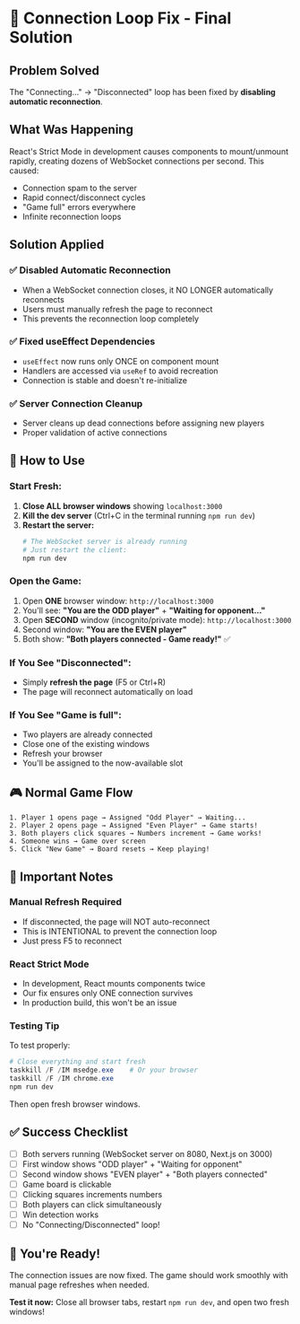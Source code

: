# 🔧 Connection Loop Fix - Final Solution

## Problem Solved
The "Connecting..." → "Disconnected" loop has been fixed by **disabling automatic reconnection**.

## What Was Happening
React's Strict Mode in development causes components to mount/unmount rapidly, creating dozens of WebSocket connections per second. This caused:
- Connection spam to the server
- Rapid connect/disconnect cycles  
- "Game full" errors everywhere
- Infinite reconnection loops

## Solution Applied

### ✅ **Disabled Automatic Reconnection**
- When a WebSocket connection closes, it NO LONGER automatically reconnects
- Users must manually refresh the page to reconnect
- This prevents the reconnection loop completely

### ✅ **Fixed useEffect Dependencies**
- `useEffect` now runs only ONCE on component mount
- Handlers are accessed via `useRef` to avoid recreation
- Connection is stable and doesn't re-initialize

### ✅ **Server Connection Cleanup**
- Server cleans up dead connections before assigning new players
- Proper validation of active connections

## 📖 How to Use

### **Start Fresh:**
1. **Close ALL browser windows** showing `localhost:3000`
2. **Kill the dev server** (Ctrl+C in the terminal running `npm run dev`)
3. **Restart the server:**
   ```powershell
   # The WebSocket server is already running
   # Just restart the client:
   npm run dev
   ```

### **Open the Game:**
1. Open **ONE** browser window: `http://localhost:3000`
2. You'll see: **"You are the ODD player"** + **"Waiting for opponent..."**
3. Open **SECOND** window (incognito/private mode): `http://localhost:3000`
4. Second window: **"You are the EVEN player"**
5. Both show: **"Both players connected - Game ready!"** ✅

### **If You See "Disconnected":**
- Simply **refresh the page** (F5 or Ctrl+R)
- The page will reconnect automatically on load

### **If You See "Game is full":**
- Two players are already connected
- Close one of the existing windows
- Refresh your browser
- You'll be assigned to the now-available slot

## 🎮 Normal Game Flow

```
1. Player 1 opens page → Assigned "Odd Player" → Waiting...
2. Player 2 opens page → Assigned "Even Player" → Game starts!
3. Both players click squares → Numbers increment → Game works!
4. Someone wins → Game over screen
5. Click "New Game" → Board resets → Keep playing!
```

## 🚨 Important Notes

### **Manual Refresh Required**
- If disconnected, the page will NOT auto-reconnect
- This is INTENTIONAL to prevent the connection loop
- Just press F5 to reconnect

### **React Strict Mode**
- In development, React mounts components twice
- Our fix ensures only ONE connection survives
- In production build, this won't be an issue

### **Testing Tip**
To test properly:
```powershell
# Close everything and start fresh
taskkill /F /IM msedge.exe    # Or your browser
taskkill /F /IM chrome.exe
npm run dev
```

Then open fresh browser windows.

## ✅ Success Checklist

- [ ] Both servers running (WebSocket server on 8080, Next.js on 3000)
- [ ] First window shows "ODD player" + "Waiting for opponent"
- [ ] Second window shows "EVEN player" + "Both players connected"
- [ ] Game board is clickable
- [ ] Clicking squares increments numbers
- [ ] Both players can click simultaneously
- [ ] Win detection works
- [ ] No "Connecting/Disconnected" loop!

## 🎉 You're Ready!

The connection issues are now fixed. The game should work smoothly with manual page refreshes when needed.

**Test it now:** Close all browser tabs, restart `npm run dev`, and open two fresh windows!
